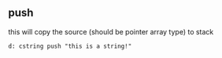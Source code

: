 ## push

this will copy the source (should be pointer array type) to stack

```
d: cstring push "this is a string!"
```
